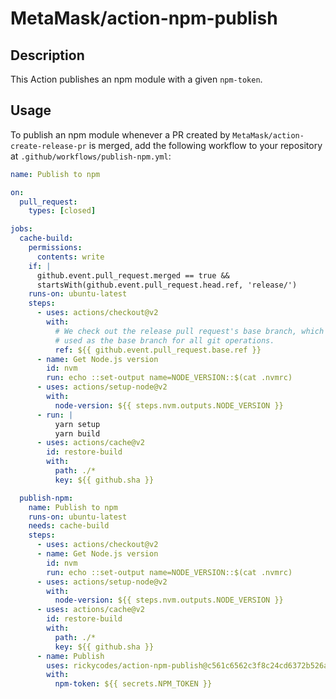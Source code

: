 # MetaMask/action-npm-publish

## Description

This Action publishes an npm module with a given `npm-token`.

## Usage

To publish an npm module whenever a PR created by `MetaMask/action-create-release-pr` is merged, add the following workflow to your repository at `.github/workflows/publish-npm.yml`:

```yaml
name: Publish to npm

on:
  pull_request:
    types: [closed]

jobs:
  cache-build:
    permissions:
      contents: write
    if: |
      github.event.pull_request.merged == true &&
      startsWith(github.event.pull_request.head.ref, 'release/')
    runs-on: ubuntu-latest
    steps:
      - uses: actions/checkout@v2
        with:
          # We check out the release pull request's base branch, which will be
          # used as the base branch for all git operations.
          ref: ${{ github.event.pull_request.base.ref }}
      - name: Get Node.js version
        id: nvm
        run: echo ::set-output name=NODE_VERSION::$(cat .nvmrc)
      - uses: actions/setup-node@v2
        with:
          node-version: ${{ steps.nvm.outputs.NODE_VERSION }}
      - run: |
          yarn setup
          yarn build
      - uses: actions/cache@v2
        id: restore-build
        with:
          path: ./*
          key: ${{ github.sha }}

  publish-npm:
    name: Publish to npm
    runs-on: ubuntu-latest
    needs: cache-build
    steps:
      - uses: actions/checkout@v2
      - name: Get Node.js version
        id: nvm
        run: echo ::set-output name=NODE_VERSION::$(cat .nvmrc)
      - uses: actions/setup-node@v2
        with:
          node-version: ${{ steps.nvm.outputs.NODE_VERSION }}
      - uses: actions/cache@v2
        id: restore-build
        with:
          path: ./*
          key: ${{ github.sha }}
      - name: Publish
        uses: rickycodes/action-npm-publish@c561c6562c3f8c24cd6372b526a5feb138506332
        with:
          npm-token: ${{ secrets.NPM_TOKEN }}

```
